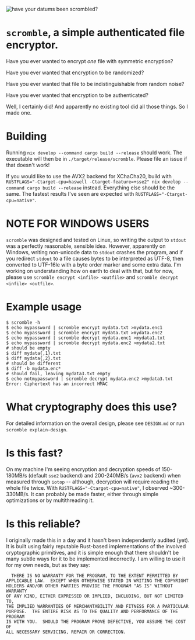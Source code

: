 ![have your datums been scrombled?](./scrombled-edit.png)

`scromble`, a simple authenticated file encryptor.
==================================================

Have you ever wanted to encrypt *one* file with symmetric encryption?

Have you ever wanted that encryption to be randomized?

Have you ever wanted that file to be indistinguishable from random
noise?

Have you ever wanted that encryption to be authenticated?

Well, I certainly did! And apparently no existing tool did all those
things. So I made one.

Building
========

Running `nix develop --command cargo build --release` should work. The
executable will then be in `./target/release/scromble`. Please file an
issue if that doesn't work!

If you would like to use the AVX2 backend for XChaCha20, build with
`RUSTFLAGS="-Ctarget-cpu=haswell -Ctarget-feature=+sse2" nix develop
--command cargo build --release` instead. Everything else should be the
same. The fastest results I've seen are expected with
`RUSTFLAGS="-Ctarget-cpu=native"`.

NOTE FOR WINDOWS USERS
======================

`scromble` was designed and tested on Linux, so writing the output to
`stdout` was a perfectly reasonable, sensible idea. However,
apparently on Windows, writing non-unicode data to `stdout` crashes
the program, and if you redirect `stdout` to a file causes bytes to be
interpreted as UTF-8, then converted to UTF-16le with a byte order
marker and some extra data. I'm working on understanding how on earth
to deal with that, but for now, please use
`scromble encrypt <infile> <outfile>`
and `scromble decrypt <infile> <outfile>`.

Example usage
=============

    $ scromble -h
    $ echo mypassword | scromble encrypt mydata.txt >mydata.enc1
    $ echo mypassword | scromble encrypt mydata.txt >mydata.enc2
    $ echo mypassword | scromble decrypt mydata.enc1 >mydata1.txt
    $ echo mypassword | scromble decrypt mydata.enc2 >mydata2.txt
    # should be empty
    $ diff mydata{,1}.txt
    $ diff mydata{,2}.txt
    # should be different
    $ diff -b mydata.enc*
    # should fail, leaving mydata3.txt empty
    $ echo notmypassword | scromble decrypt mydata.enc2 >mydata3.txt
    Error: Ciphertext has an incorrect HMAC

What cryptography does this use?
================================

For detailed information on the overall design, please see `DESIGN.md` or
run `scromble explain-design`.

Is this fast?
=============

On my machine I'm seeing encryption and decryption speeds of
150-180MB/s (default `sse2` backend) and 200-240MB/s (`avx2` backend)
when measured through `iotop` -- although, decryption will require
reading the whole file twice. With `RUSTFLAGS="-Ctarget-cpu=native"`,
I observed ~300-330MB/s.  It can probably be made faster, either
through simple optimizations or by multithreading it.

Is this reliable?
=================

I originally made this in a day and it hasn't been independently audited
(yet). It is built using fairly reputable Rust-based implementations of the
involved cryptographic primitives, and it is simple enough that there
shouldn't be many subtle ways for it to be implemented incorrectly. I am
willing to use it for my own needs, but as they say:

```
  THERE IS NO WARRANTY FOR THE PROGRAM, TO THE EXTENT PERMITTED BY
APPLICABLE LAW.  EXCEPT WHEN OTHERWISE STATED IN WRITING THE COPYRIGHT
HOLDERS AND/OR OTHER PARTIES PROVIDE THE PROGRAM "AS IS" WITHOUT WARRANTY
OF ANY KIND, EITHER EXPRESSED OR IMPLIED, INCLUDING, BUT NOT LIMITED TO,
THE IMPLIED WARRANTIES OF MERCHANTABILITY AND FITNESS FOR A PARTICULAR
PURPOSE.  THE ENTIRE RISK AS TO THE QUALITY AND PERFORMANCE OF THE PROGRAM
IS WITH YOU.  SHOULD THE PROGRAM PROVE DEFECTIVE, YOU ASSUME THE COST OF
ALL NECESSARY SERVICING, REPAIR OR CORRECTION.
```

